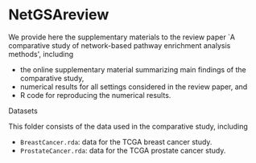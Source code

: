 # NetGSAreview

We provide here the supplementary materials to the review paper `A comparative study of network-based pathway enrichment analysis methods', including 

 * the online supplementary material summarizing main findings of the comparative study,
 * numerical results for all settings considered in the review paper, and 
 * R code for reproducing the numerical results. 
   
Datasets

This folder consists of the data used in the comparative study, including

 * `BreastCancer.rda`: data for the TCGA breast cancer study.
 * `ProstateCancer.rda`: data for the TCGA prostate cancer study. 

